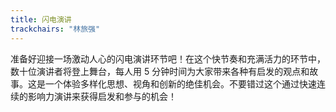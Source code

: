 ```yaml
---
title: 闪电演讲
trackchairs: "林旅强"
---
```


准备好迎接一场激动人心的闪电演讲环节吧！在这个快节奏和充满活力的环节中，数十位演讲者将登上舞台，每人用 5 分钟时间为大家带来各种有启发的观点和故事。这是一个体验多样化思想、视角和创新的绝佳机会。不要错过这个通过快速连续的影响力演讲来获得启发和参与的机会！